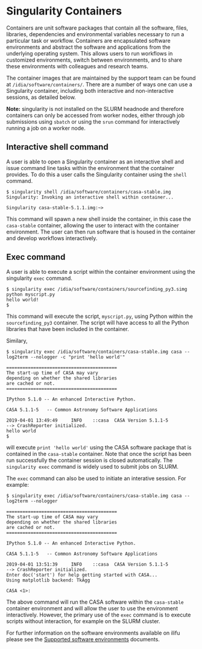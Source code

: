 # Singularity Containers

Containers are unit software packages that contain all the software, files, libraries, dependencies and environmental variables necessary to run a particular task or workflow. Containers are encapsulated software environments and abstract the software and applications from the underlying operating system. This allows users to run workflows in customized environments, switch between environments, and to share these environments with colleagues and research teams.

The container images that are maintained by the support team can be found at `/idia/software/containers/`. There are a number of ways one can use a Singularity container, including both interactive and non-interactive sessions, as detailed below.

**Note:** singularity is not installed on the SLURM headnode and therefore containers can only be accessed from worker nodes, either through job submissions using `sbatch` or using the `srun` command for interactively running a job on a worker node.

## Interactive shell command

A user is able to open a Singularity container as an interactive shell and issue command line tasks within the environment that the container provides. To do this a user calls the Singularity container using the `shell` command.

```shell
$ singularity shell /idia/software/containers/casa-stable.img
Singularity: Invoking an interactive shell within container...

Singularity casa-stable-5.1.1.img:~>
```

This command will spawn a new shell inside the container, in this case the `casa-stable` container, allowing the user to interact with the container environment. The user can then run software that is housed in the container and develop workflows interactively.

## Exec command

A user is able to execute a script within the container environment using the singularity `exec` command.

```shell
$ singularity exec /idia/software/containers/sourcefinding_py3.simg python myscript.py
hello world!
$
```

This command will execute the script, `myscript.py`, using Python within the `sourcefinding_py3` container. The script will have access to all the Python libraries that have been included in the container.

Similary,

```shell
$ singularity exec /idia/software/containers/casa-stable.img casa --log2term --nologger -c "print 'hello world'"

=========================================
The start-up time of CASA may vary
depending on whether the shared libraries
are cached or not.
=========================================

IPython 5.1.0 -- An enhanced Interactive Python.

CASA 5.1.1-5   -- Common Astronomy Software Applications

2019-04-01 13:49:49     INFO    ::casa  CASA Version 5.1.1-5
--> CrashReporter initialized.
hello world
$
```

will execute `print 'hello world'` using the CASA software package that is contained in the `casa-stable` container. Note that once the script has been run successfully the container session is closed automatically. The `singularity exec` command is widely used to submit jobs on SLURM. 

The `exec` command can also be used to initiate an interative session. For example:

```shell
$ singularity exec /idia/software/containers/casa-stable.img casa --log2term --nologger

=========================================
The start-up time of CASA may vary
depending on whether the shared libraries
are cached or not.
=========================================

IPython 5.1.0 -- An enhanced Interactive Python.

CASA 5.1.1-5   -- Common Astronomy Software Applications

2019-04-01 13:51:39     INFO    ::casa  CASA Version 5.1.1-5
--> CrashReporter initialized.
Enter doc('start') for help getting started with CASA...
Using matplotlib backend: TkAgg

CASA <1>:

```

The above command will run the CASA software within the `casa-stable` container environment and will allow the user to use the environment interactively. However, the primary use of the `exec` command is to execute scripts without interaction, for example on the SLURM cluster.

For further information on the software environments available on ilifu please see the [Supported software environments](tech_docs/software_environments.md) documents.
